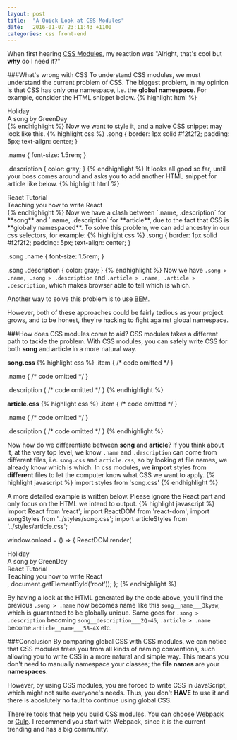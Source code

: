 ```yaml
---
layout: post
title:  "A Quick Look at CSS Modules"
date:   2016-01-07 23:11:43 +1100
categories: css front-end
---
```

When first hearing [CSS Modules](https://github.com/css-modules/css-modules), my reaction was "Alright, that's cool but **why** do I need it?"

###What's wrong with CSS
To understand CSS modules, we must understand the current problem of CSS. The biggest problem, in my opinion is that CSS has only one namespace, i.e. the **global namespace**.
For example, consider the HTML snippet below.
{% highlight html %}
<div class="song">
  <div class="name">Holiday</div>
  <div class="description">A song by GreenDay</div>
</div>
{% endhighlight %}
Now we want to style it, and a naive CSS snippet may look like this.
{% highlight css %}
.song {
  border: 1px solid #f2f2f2;
  padding: 5px;
  text-align: center;
}

.name {
  font-size: 1.5rem;
}

.description {
  color: gray;
}
{% endhighlight %}
It looks all good so far, until your boss comes around and asks you to add another HTML snippet for article like below.
{% highlight html %}
<div class="article">
  <div class="name">React Tutorial</div>
  <div class="description">Teaching you how to write React</div>
</div>
{% endhighlight %}
Now we have a clash between `.name, .description` for **song** and `.name, .description` for **article**, due to the fact that CSS is **globally namespaced**. To solve this problem, we can add ancestry in our css selectors, for example:
{% highlight css %}
.song {
  border: 1px solid #f2f2f2;
  padding: 5px;
  text-align: center;
}

.song .name {
  font-size: 1.5rem;
}

.song .description {
  color: gray;
}
{% endhighlight %}
Now we have `.song > .name, .song > .description` and `.article > .name, .article > .description`, which makes browser able to tell which is which.

Another way to solve this problem is to use [BEM](https://css-tricks.com/bem-101/).

However, both of these approaches could be fairly tedious as your project grows, and to be honest, they're hacking to fight against global namespace.

###How does CSS modules come to aid?
CSS modules takes a different path to tackle the problem. With CSS modules, you can safely write CSS for both **song** and **article** in a more natural way.

**song.css**
{% highlight css %}
.item {
  /* code omitted */
}

.name {
  /* code omitted */
}

.description {
  /* code omitted */
}
{% endhighlight %}

**article.css**
{% highlight css %}
.item {
  /* code omitted */
}

.name {
  /* code omitted */
}

.description {
  /* code omitted */
}
{% endhighlight %}

Now how do we differentiate between **song** and **article**? If you think about it, at the very top level, we know `.name` and `.description` can come from different files, i.e. `song.css` and `article.css`, so by looking at file names, we already know which is which. In css modules, we **import** styles from **different** files to let the computer know what CSS we want to apply.
{% highlight javascript %}
import styles from 'song.css'
{% endhighlight %}

A more detailed example is written below. Please ignore the React part and only focus on the HTML we intend to output.
{% highlight javascript %}
import React from 'react';
import ReactDOM from 'react-dom';
import songStyles from '../styles/song.css';
import articleStyles from '../styles/article.css';

window.onload = () => {
  ReactDOM.render(
    <div>
      <div className={songStyles.item}>
        <div className={songStyles.name}>Holiday</div>
        <div className={songStyles.description}>A song by GreenDay</div>
      </div>
      <div className={articleStyles.item}>
        <div className={articleStyles.name}>React Tutorial</div>
        <div className={articleStyles.description}>Teaching you how to write React</div>
      </div>
    </div>
  , document.getElementById('root'));
};
{% endhighlight %}

By having a look at the HTML generated by the code above, you'll find the previous `.song > .name` now becomes name like this `song__name___3kysw`, which is guaranteed to be globally unique. Same goes for `.song > .description` becoming `song__description___2Q-46`, `.article > .name` become `article__name___58-4X` etc.

###Conclusion
By comparing global CSS with CSS modules, we can notice that CSS modules frees you from all kinds of naming conventions, such allowing you to write CSS in a more natural and simple way. This means you don't need to manually namespace your classes; the **file names** are your **namespaces**.

However, by using CSS modules, you are forced to write CSS in JavaScript, which might not suite everyone's needs. Thus, you don't **HAVE** to use it and there is aboslutely no fault to continue using global CSS.

There're tools that help you build CSS modules. You can choose [Webpack](https://webpack.github.io/) or [Gulp](http://gulpjs.com/). I recommend you start with Webpack, since it is the current trending and has a big community.
